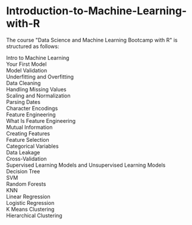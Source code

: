 # Introduction-to-Machine-Learning-with-R
The course "Data Science and Machine Learning Bootcamp with R" is structured as follows:

Intro to Machine Learning<br>
Your First Model<br>
Model Validation<br>
Underfitting and Overfitting <br>
Data Cleaning<br>
Handling Missing Values<br>
Scaling and Normalization<br>
Parsing Dates<br>
Character Encodings<br>
Feature Engineering<br>
What Is Feature Engineering<br>
Mutual Information<br>
Creating Features<br>
Feature Selection<br>
Categorical Variables<br>
Data Leakage<br>
Cross-Validation<br>
Supervised Learning Models and Unsupervised Learning Models<br>
Decision Tree<br>
SVM<br>
Random Forests<br>
KNN<br>
Linear Regression<br>
Logistic Regression<br>
K Means Clustering<br>
Hierarchical Clustering<br>
